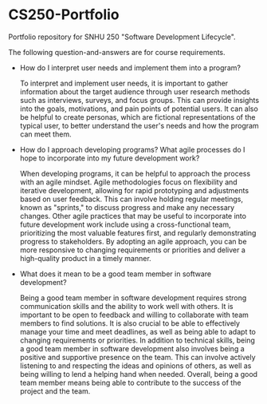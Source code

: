 # CS250-Portfolio

Portfolio repository for SNHU 250 "Software Development Lifecycle".

The following question-and-answers are for course requirements.

- How do I interpret user needs and implement them into a program?

  To interpret and implement user needs, it is important to gather information about the target audience through user research methods such as interviews, surveys, and focus groups. This can provide insights into the goals, motivations, and pain points of potential users. It can also be helpful to create personas, which are fictional representations of the typical user, to better understand the user's needs and how the program can meet them.

- How do I approach developing programs? What agile processes do I hope to incorporate into my future development work?

  When developing programs, it can be helpful to approach the process with an agile mindset. Agile methodologies focus on flexibility and iterative development, allowing for rapid prototyping and adjustments based on user feedback. This can involve holding regular meetings, known as "sprints," to discuss progress and make any necessary changes.
  Other agile practices that may be useful to incorporate into future development work include using a cross-functional team, prioritizing the most valuable features first, and regularly demonstrating progress to stakeholders. By adopting an agile approach, you can be more responsive to changing requirements or priorities and deliver a high-quality product in a timely manner.

- What does it mean to be a good team member in software development?

  Being a good team member in software development requires strong communication skills and the ability to work well with others. It is important to be open to feedback and willing to collaborate with team members to find solutions. It is also crucial to be able to effectively manage your time and meet deadlines, as well as being able to adapt to changing requirements or priorities.
  In addition to technical skills, being a good team member in software development also involves being a positive and supportive presence on the team. This can involve actively listening to and respecting the ideas and opinions of others, as well as being willing to lend a helping hand when needed. Overall, being a good team member means being able to contribute to the success of the project and the team.
